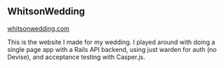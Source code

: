 WhitsonWedding
--------------
[whitsonwedding.com](http://whitsonwedding.com)

This is the website I made for my wedding. I played around with
doing a single page app with a Rails API backend, using
just warden for auth (no Devise), and acceptance testing
with Casper.js.
